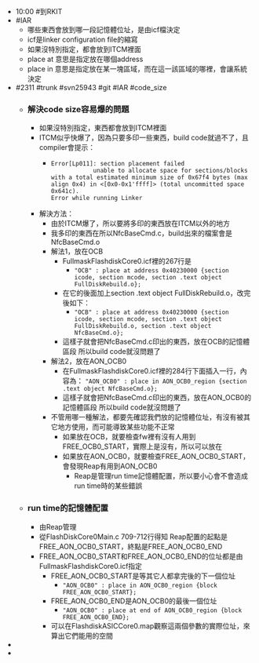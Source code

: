 - 10:00 #到RKIT
- #IAR
	- 哪些東西會放到哪一段記憶體位址，是由icf檔決定
	- icf是linker configuration file的縮寫
	- 如果沒特別指定，都會放到ITCM裡面
	- place at 意思是指定放在哪個address
	- place in 意思是指定放在某一塊區域，而在這一該區域的哪裡，會讓系統決定
- #2311 #trunk #svn25943 #git #IAR #code_size
	- ### 解決code size容易爆的問題
		- 如果沒特別指定，東西都會放到ITCM裡面
		- ITCM似乎快爆了，因為只要多印一些東西，build code就過不了，且compiler會提示：
			- ```
			  Error[Lp011]: section placement failed 
			              unable to allocate space for sections/blocks with a total estimated minimum size of 0x67f4 bytes (max align 0x4) in <[0x0-0x1'ffff]> (total uncommitted space 0x641c). 
			  Error while running Linker 
			  ```
		- 解決方法：
			- 由於ITCM爆了，所以要將多印的東西放在ITCM以外的地方
			- 我多印的東西在所以NfcBaseCmd.c，build出來的檔案會是NfcBaseCmd.o
			- 解法1，放在OCB
				- FullmaskFlashdiskCore0.icf裡的267行是
					- `"OCB" : place at address 0x40230000 {section icode, section mcode, section .text object FullDiskRebuild.o};`
				- 在它的後面加上section .text object FullDiskRebuild.o，改完後如下：
					- `"OCB" : place at address 0x40230000 {section icode, section mcode, section .text object FullDiskRebuild.o, section .text object NfcBaseCmd.o};`
				- 這樣子就會把NfcBaseCmd.c印出的東西，放在OCB的記憶體區段
				  所以build code就沒問題了
			- 解法2，放在AON_OCB0
				- 在FullmaskFlashdiskCore0.icf裡的284行下面插入一行，內容為：
				  `"AON_OCB0" : place in AON_OCB0_region {section .text object NfcBaseCmd.o};`
				- 這樣子就會把NfcBaseCmd.c印出的東西，放在AON_OCB0的記憶體區段
				  所以build code就沒問題了
			- 不管用哪一種解法，都要先確認我們放的記憶體位址，有沒有被其它地方使用，而可能導致某些功能不正常
				- 如果放在OCB，就要檢查fw裡有沒有人用到FREE_OCB0_START，實際上是沒有，所以可以放在
				- 如果放在AON_OCB0，就要檢查FREE_AON_OCB0_START，會發現Reap有用到AON_OCB0
					- Reap是管理run time記憶體配置，所以要小心會不會造成run time時的某些錯誤
	- ### run time的記憶體配置
		- 由Reap管理
		- 從FlashDiskCore0Main.c 709-712行得知
		  Reap配置的起點是FREE_AON_OCB0_START，終點是FREE_AON_OCB0_END
		- FREE_AON_OCB0_START和FREE_AON_OCB0_END的位址都是由FullmaskFlashdiskCore0.icf指定
			- FREE_AON_OCB0_START是等其它人都拿完後的下一個位址
				- `"AON_OCB0" : place in AON_OCB0_region {block FREE_AON_OCB0_START};`
			- FREE_AON_OCB0_END是AON_OCB0的最後一個位址
				- `"AON_OCB0" : place at end of AON_OCB0_region {block FREE_AON_OCB0_END};`
			- 可以在FlashdiskASICCore0.map觀察這兩個參數的實際位址，來算出它們能用的空間
-
-